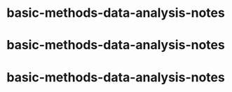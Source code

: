 # basic-methods-data-analysis-notes
# basic-methods-data-analysis-notes
# basic-methods-data-analysis-notes
